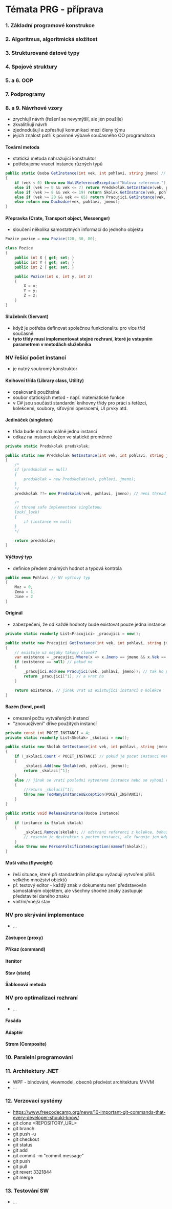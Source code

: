 # Témata PRG - příprava

### 1. Základní programové konstrukce
### 2. Algoritmus, algoritmická složitost
### 3. Strukturované datové typy
### 4. Spojové struktury
### 5. a 6. OOP
### 7. Podprogramy

### 8. a 9. Návrhové vzory
* zrychlují návrh (řešení se nevymýšlí, ale jen použije)
*	zkvalitňují návrh
*	zjednodušují a zpřesňují komunikaci mezi členy týmu
*	jejich znalost patří k povinné výbavě současného OO programátora

#### Tovární metoda
*	statická metoda nahrazující konstruktor
*	potřebujeme vracet instance různých typů
```csharp
public static Osoba GetInstance(int vek, int pohlavi, string jmeno) // tovární metoda
{
    if (vek < 0) throw new NullReferenceException("Nulova reference.");
    else if (vek >= 0 && vek <= 7) return Predskolak.GetInstance(vek, pohlavi, jmeno);
    else if (vek >= 8 && vek <= 19) return Skolak.GetInstance(vek, pohlavi, jmeno);
    else if (vek >= 20 && vek <= 65) return Pracujici.GetInstance(vek, pohlavi, jmeno);
    else return new Duchodce(vek, pohlavi, jmeno);
}

```

#### Přepravka (Crate, Transport object, Messenger)
* sloučení několika samostatných informací do jednoho objektu
```csharp
Pozice pozice = new Pozice(120, 30, 80);

class Pozice
{
    public int X { get; set; }
    public int Y { get; set; }
    public int Z { get; set; }

    public Pozice(int x, int y, int z)
    {
        X = x;
        Y = y;
        Z = z;
    }
}

```

#### Služebník (Servant)
*	když je potřeba definovat společnou funkcionalitu pro více tříd současně
*	**tyto třídy musí implementovat stejné rozhraní, které je vstupním parametrem v metodách služebníka**

### NV řešící počet instancí
* je nutný soukromý konstruktor

#### Knihovní třída (Library class, Utility)
*	opakovaně použitelná
*	soubor statických metod - např. matematické funkce
*	v C# jsou součástí standardní knihovny třídy pro práci s řetězci, kolekcemi, soubory, síťovými operacemi, UI prvky atd.

#### Jedináček (singleton)
*	třída bude mít maximálně jednu instanci
*	odkaz na instanci uložen ve statické proměnné
```csharp
private static Predskolak predskolak;

public static new Predskolak GetInstance(int vek, int pohlavi, string jmeno) // singleton = jedináček
{
    /*
    if (predskolak == null)
    {
        predskolak = new Predskolak(vek, pohlavi, jmeno);
    }
    */
    predskolak ??= new Predskolak(vek, pohlavi, jmeno); // neni thread safe

    /*
    // thread safe implementace singletonu
    lock(_lock)
    {
        if (instance == null)
    }
    */

    return predskolak;
}
```

#### Výčtový typ
* definice předem známých hodnot a typová kontrola
```csharp
public enum Pohlavi // NV výčtový typ
{
    Muz = 0,
    Zena = 1,
    Jine = 2
}
```

#### Originál
* zabezpečení, že od každé hodnoty bude existovat pouze jedna instance
```csharp
private static readonly List<Pracujici> _pracujici = new();

public static new Pracujici GetInstance(int vek, int pohlavi, string jmeno) // originál
{
    // existuje uz nejaky takovy clovek?
    var existence = _pracujici.Where(x => x.Jmeno == jmeno && x.Vek == vek && (int)x.Pohlavi == pohlavi).FirstOrDefault();
    if (existence == null) // pokud ne
    {
        _pracujici.Add(new Pracujici(vek, pohlavi, jmeno)); // tak ho pridej
        return _pracujici[^1]; // a vrat ho
    }

    return existence; // jinak vrat uz existujici instanci z kolekce
}
```

#### Bazén (fond, pool)
* omezení počtu vytvářených instancí
* "znovuoživení" dříve použitých instancí
```csharp
private const int POCET_INSTANCI = 4;
private static readonly List<Skolak> _skolaci = new();

public static new Skolak GetInstance(int vek, int pohlavi, string jmeno) // pool = bazén
{
    if (_skolaci.Count < POCET_INSTANCI) // pokud je pocet instanci mensi nez POCET_INSTANCI, vytvori se nova instance
    {
        _skolaci.Add(new Skolak(vek, pohlavi, jmeno));
        return _skolaci[^1];
    }
    else // jinak se vrati posledni vytvorena instance nebo se vyhodi vyjimka
    {
        //return _skolaci[^1];
        throw new TooManyInstancesException(POCET_INSTANCI);
    }
}

public static void ReleaseInstance(Osoba instance)
{
    if (instance is Skolak skolak)
    {
        _skolaci.Remove(skolak); // odstrani referenci z kolekce, bohuzel si muzu udrzet kopii
        // resenim je destruktor s poctem instanci, ale funguje jen kdyz neni garbage collector
    }
    else throw new PersonFalsificateException(nameof(Skolak));
}
```

#### Muší váha (flyweight)
* řeší situace, které při standardním přístupu vyžadují vytvoření příliš velkého množství objektů
* př. textový editor - každý znak v dokumentu není představován samostatným objektem, ale všechny shodné znaky zastupuje představitel daného znaku
* vnitřní/vnější stav

### NV pro skrývání implementace
* ...

#### Zástupce (proxy)
#### Příkaz (command)
#### Iterátor
#### Stav (state)
#### Šablonová metoda

### NV pro optimalizaci rozhraní
* ...

#### Fasáda
#### Adaptér
#### Strom (Composite)


### 10. Paralelní programování

### 11. Architektury .NET
* WPF - bindování, viewmodel, obecně předvést architekturu MVVM
* ...

### 12. Verzovací systémy
* https://www.freecodecamp.org/news/10-important-git-commands-that-every-developer-should-know/
* git clone <REPOSITORY_URL>
* git branch <branch-name>
* git push -u <remote> <branch-name>
* git checkout <name-of-your-branch>
* git status
* git add <file>
* git commit -m "commit message"
* git push <remote> <branch-name>
* git pull <remote>
* git revert 3321844
* git merge <branch-name>

### 13. Testování SW
* ...